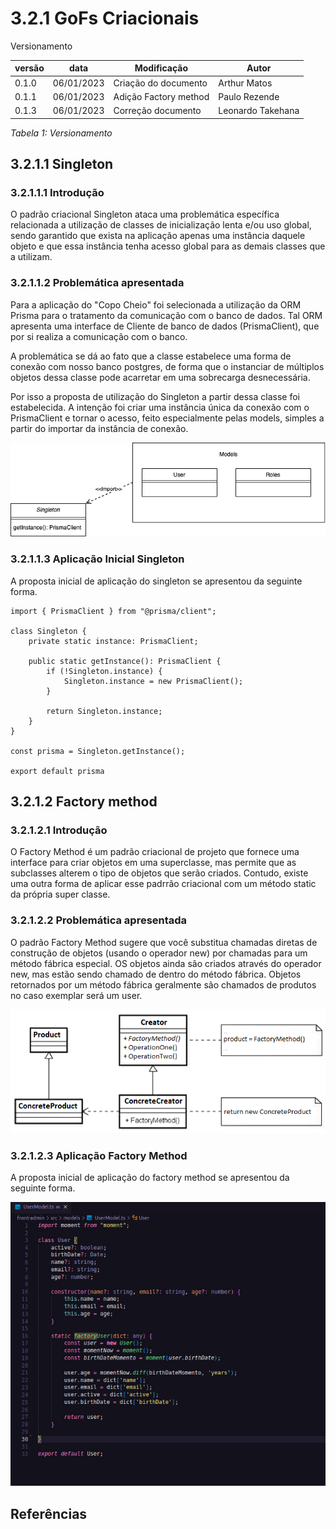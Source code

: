 # 3.2.1 GoFs Criacionais

Versionamento

versão | data | Modificação | Autor
-------|------|-------------|------
0.1.0 | 06/01/2023 | Criação do documento | Arthur Matos
0.1.1 | 06/01/2023 | Adição Factory method | Paulo Rezende
0.1.3 | 06/01/2023 | Correção documento | Leonardo Takehana

*Tabela 1: Versionamento*

## 3.2.1.1 Singleton

### 3.2.1.1.1 Introdução

O padrão criacional Singleton ataca uma problemática específica relacionada a utilização de classes de inicialização lenta e/ou uso global, sendo garantido que exista na aplicação apenas uma instância daquele objeto e que essa instância tenha acesso global para as demais classes que a utilizam.

### 3.2.1.1.2 Problemática apresentada 

Para a aplicação do "Copo Cheio" foi selecionada a utilização da ORM Prisma para o tratamento da comunicação com o banco de dados. Tal ORM apresenta uma interface de Cliente de banco de dados (PrismaClient), que por si realiza a comunicação com o banco.

A problemática se dá ao fato que a classe estabelece uma forma de conexão com nosso banco postgres, de forma que o instanciar de múltiplos objetos dessa classe pode acarretar em uma sobrecarga desnecessária.

Por isso a proposta de utilização do Singleton a partir dessa classe foi estabelecida. A intenção foi criar uma instância única da conexão com o PrismaClient e tornar o acesso, feito especialmente pelas models, simples a partir do importar da instância de conexão.

![Singleton](./assets/Gofs/Singleton.png)

### 3.2.1.1.3 Aplicação Inicial Singleton 

A proposta inicial de aplicação do singleton se apresentou da seguinte forma.

```
import { PrismaClient } from "@prisma/client";

class Singleton {
    private static instance: PrismaClient;

    public static getInstance(): PrismaClient {
        if (!Singleton.instance) {
            Singleton.instance = new PrismaClient();
        }

        return Singleton.instance;
    }
}

const prisma = Singleton.getInstance();

export default prisma
```
## 3.2.1.2 Factory method

### 3.2.1.2.1 Introdução

O Factory Method é um padrão criacional de projeto que fornece uma interface para criar objetos em uma superclasse, mas permite que as subclasses alterem o tipo de objetos que serão criados. Contudo, existe uma outra forma de aplicar esse padrrão criacional com um método static da própria super classe.

### 3.2.1.2.2 Problemática apresentada 

O padrão Factory Method sugere que você substitua chamadas diretas de construção de objetos (usando o operador new) por chamadas para um método fábrica especial. OS objetos ainda são criados através do operador new, mas estão sendo chamado de dentro do método fábrica. Objetos retornados por um método fábrica geralmente são chamados de produtos no caso exemplar será um user.


![Factory](./assets/Gofs/FactoryImage.png)

### 3.2.1.2.3 Aplicação Factory Method

A proposta inicial de aplicação do factory method se apresentou da seguinte forma.

![Factory](./assets/Gofs/FactoryCode.jpg)

## Referências
